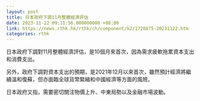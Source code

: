 ```yaml
---
layout: post
title: 日本政府下調11月整體經濟評估
date: 2023-11-22 09:11:56.000000000 +08:00
link: https://news.rthk.hk/rthk/ch/component/k2/1728875-20231122.htm
categories: rthk
---
```


日本政府下調對11月整體經濟評估，是10個月來首次，因為需求疲軟拖累資本支出和消費支出。

另外，政府下調對資本支出的預期，是2021年12月以來首次，雖然預計經濟將繼續溫和復蘇，但亦面臨全球貨幣緊縮和中國經濟等方面的風險。

日本政府又指，需要密切關注物價上升、中東局勢以及金融市場波動。
